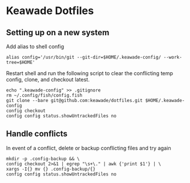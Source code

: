 # Keawade Dotfiles

## Setting up on a new system

Add alias to shell config

```shell
alias config='/usr/bin/git --git-dir=$HOME/.keawade-config/ --work-tree=$HOME'
```

Restart shell and run the following script to clear the conflicting temp config,
clone, and checkout latest.

```shell
echo ".keawade-config" >> .gitignore
rm ~/.config/fish/config.fish
git clone --bare git@github.com:keawade/dotfiles.git $HOME/.keawade-config
config checkout
config config status.showUntrackedFiles no
```

## Handle conflicts

In event of a conflict, delete or backup conflicting files and try again

```shell
mkdir -p .config-backup && \
config checkout 2>&1 | egrep "\s+\." | awk {'print $1'} | \
xargs -I{} mv {} .config-backup/{}
config config status.showUntrackedFiles no
```
